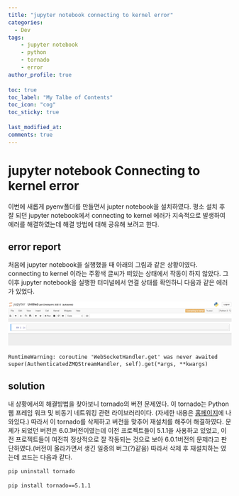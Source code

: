 ```yaml
---
title: "jupyter notebook connecting to kernel error"
categories: 
  - Dev
tags:
    - jupyter notebook
    - python
    - tornado
    - error
author_profile: true

toc: true
toc_label: "My Talbe of Contents"
toc_icon: "cog"
toc_sticky: true

last_modified_at:
comments: true
---
```


# jupyter notebook Connecting to kernel error


이번에 새롭게 pyenv폴더를 만들면서 jupter notebook을 설치하였다. 평소 설치 후 잘 되던 jupyter notebook에서 connecting to kernel 에러가 지속적으로 발생하여 에러를 해결하였는데 해결 방법에 대해 공유해 보려고 한다. 

## error report

처음에 jupyter notebook을 실행했을 때 아래의 그림과 같은 상황이였다. connecting to kernel 이라는 주황색 글씨가 떠있는 상태에서 작동이 하지 않았다. 그 이후 jupyter notebook을 실행한 터미널에서 연결 상태를 확인하니 다음과 같은 에러가 있었다. 

![jupyter notebook error](/assets/deploy/error.png)

```
RuntimeWarning: coroutine 'WebSocketHandler.get' was never awaited super(AuthenticatedZMQStreamHandler, self).get(*args, **kwargs)
```

## solution

내 상황에서의 해결방법을 찾아보니 tornado의 버전 문제였다. 이 tornado는 Python 웹 프레임 워크 및 비동기 네트워킹 관련 라이브러리이다. (자세한 내용은 [홈페이지](https://www.tornadoweb.org/en/stable/)에 나와있다.) 따라서 이 tornado를 삭제하고 버전을 맞추어 재설치를 해주어 해결하였다. 문제가 되었던 버전은 6.0.1버전이였는데 이전 프로젝트들이 5.1.1을 사용하고 있었고, 이전 프로젝트들이 여전히 정상적으로 잘 작동되는 것으로 보아 6.0.1버전의 문제라고 판단하였다.(버전이 올라가면서 생긴 일종의 버그(?)같음) 따라서 삭제 후 재설치하는 였는데 코드는 다음과 같다.

```
pip uninstall tornado

pip install tornado==5.1.1
```
